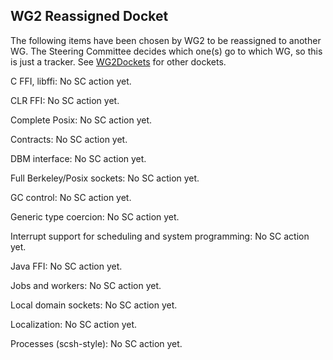 ## WG2 Reassigned Docket

The following items have been chosen by WG2 to be reassigned to another WG.  The Steering Committee decides which one(s) go to which WG, so this is just a tracker.  See [WG2Dockets](WG2Dockets.md) for other dockets.

C FFI, libffi:  No SC action yet.

CLR FFI:  No SC action yet.

Complete Posix:  No SC action yet.

Contracts:  No SC action yet.

DBM interface:  No SC action yet.

Full Berkeley/Posix sockets:  No SC action yet.

GC control:  No SC action yet.

Generic type coercion:  No SC action yet.

Interrupt support for scheduling and system programming:  No SC action yet.

Java FFI:  No SC action yet.

Jobs and workers:  No SC action yet.

Local domain sockets:  No SC action yet.

Localization:  No SC action yet.

Processes (scsh-style):  No SC action yet.



